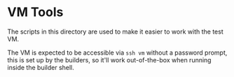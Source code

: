 # VM Tools

The scripts in this directory are used to make it easier to work with the test
VM.

The VM is expected to be accessible via `ssh vm` without a password prompt, this
is set up by the builders, so it'll work out-of-the-box when running inside the
builder shell.
